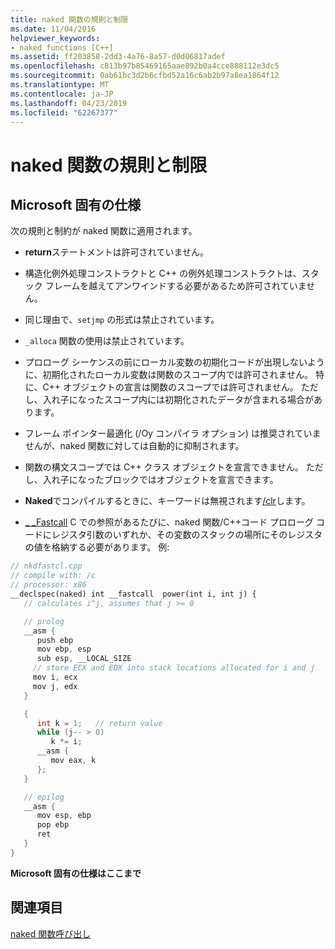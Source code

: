 ```yaml
---
title: naked 関数の規則と制限
ms.date: 11/04/2016
helpviewer_keywords:
- naked functions [C++]
ms.assetid: ff203858-2dd3-4a76-8a57-d0d06817adef
ms.openlocfilehash: c813b97b85469165aae892b0a4cce888112e3dc5
ms.sourcegitcommit: 0ab61bc3d2b6cfbd52a16c6ab2b97a8ea1864f12
ms.translationtype: MT
ms.contentlocale: ja-JP
ms.lasthandoff: 04/23/2019
ms.locfileid: "62267377"
---
```

# <a name="rules-and-limitations-for-naked-functions"></a>naked 関数の規則と制限

## <a name="microsoft-specific"></a>Microsoft 固有の仕様

次の規則と制約が naked 関数に適用されます。

- **return**ステートメントは許可されていません。

- 構造化例外処理コンストラクトと C++ の例外処理コンストラクトは、スタック フレームを越えてアンワインドする必要があるため許可されていません。

- 同じ理由で、`setjmp` の形式は禁止されています。

- `_alloca` 関数の使用は禁止されています。

- プロローグ シーケンスの前にローカル変数の初期化コードが出現しないように、初期化されたローカル変数は関数のスコープ内では許可されません。 特に、C++ オブジェクトの宣言は関数のスコープでは許可されません。 ただし、入れ子になったスコープ内には初期化されたデータが含まれる場合があります。

- フレーム ポインター最適化 (/Oy コンパイラ オプション) は推奨されていませんが、naked 関数に対しては自動的に抑制されます。

- 関数の構文スコープでは C++ クラス オブジェクトを宣言できません。 ただし、入れ子になったブロックではオブジェクトを宣言できます。

- **Naked**でコンパイルするときに、キーワードは無視されます[/clr](../build/reference/clr-common-language-runtime-compilation.md)します。

- [_ _Fastcall](../cpp/fastcall.md) C での参照があるたびに、naked 関数/C++コード プロローグ コードにレジスタ引数のいずれか、その変数のスタックの場所にそのレジスタの値を格納する必要があります。 例:

```cpp
// nkdfastcl.cpp
// compile with: /c
// processor: x86
__declspec(naked) int __fastcall  power(int i, int j) {
   // calculates i^j, assumes that j >= 0

   // prolog
   __asm {
      push ebp
      mov ebp, esp
      sub esp, __LOCAL_SIZE
     // store ECX and EDX into stack locations allocated for i and j
     mov i, ecx
     mov j, edx
   }

   {
      int k = 1;   // return value
      while (j-- > 0)
         k *= i;
      __asm {
         mov eax, k
      };
   }

   // epilog
   __asm {
      mov esp, ebp
      pop ebp
      ret
   }
}
```

**Microsoft 固有の仕様はここまで**

## <a name="see-also"></a>関連項目

[naked 関数呼び出し](../cpp/naked-function-calls.md)